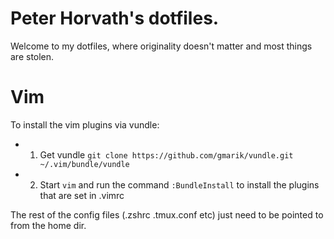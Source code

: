 Peter Horvath's dotfiles.
=========================
Welcome to my dotfiles, where originality doesn't matter and most things are stolen.

Vim
===
To install the vim plugins via vundle:
- 1. Get vundle
    `git clone https://github.com/gmarik/vundle.git ~/.vim/bundle/vundle`
- 2. Start `vim` and run the command `:BundleInstall` to install the plugins that are set in .vimrc
   

The rest of the config files (.zshrc .tmux.conf etc) just need to be pointed to from the home dir.
